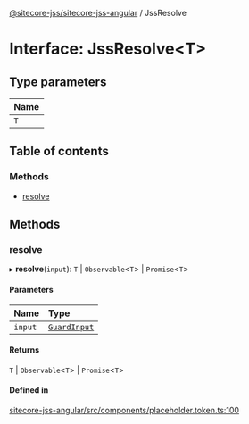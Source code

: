 [@sitecore-jss/sitecore-jss-angular](../README.md) / JssResolve

# Interface: JssResolve<T\>

## Type parameters

| Name |
| :------ |
| `T` |

## Table of contents

### Methods

- [resolve](JssResolve.md#resolve)

## Methods

### resolve

▸ **resolve**(`input`): `T` \| `Observable`<`T`\> \| `Promise`<`T`\>

#### Parameters

| Name | Type |
| :------ | :------ |
| `input` | [`GuardInput`](GuardInput.md) |

#### Returns

`T` \| `Observable`<`T`\> \| `Promise`<`T`\>

#### Defined in

[sitecore-jss-angular/src/components/placeholder.token.ts:100](https://github.com/Sitecore/jss/blob/4b03bbaa8/packages/sitecore-jss-angular/src/components/placeholder.token.ts#L100)
